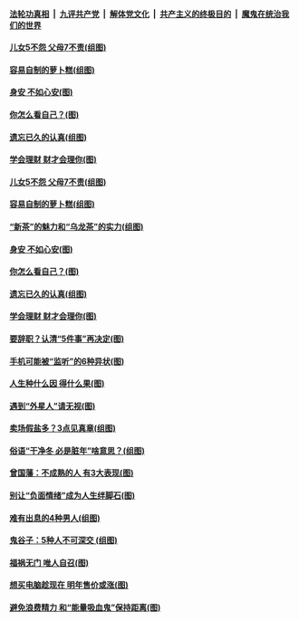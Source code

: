 

####  [法轮功真相](../../../../basic/blob/master/README.md?t=12141731) &nbsp;|&nbsp; [九评共产党](../../../../9ping.md/blob/master/README.md?t=12141731) &nbsp;|&nbsp; [解体党文化](../../../../jtdwh.md/blob/master/README.md?t=12141731)  &nbsp;|&nbsp; [共产主义的终极目的](../../../../gczydzjmd.md/blob/master/README.md?t=12141731) &nbsp;|&nbsp; [魔鬼在统治我们的世界](../../../../mgztzwmdsj.md/blob/master/README.md?t=12141731) 

#### [儿女5不怨 父母7不责(组图)](../pages/p8/954329.md?t=12141731) 

#### [容易自制的萝卜糕(组图)](../pages/p8/955567.md?t=12141731) 

#### [身安 不如心安(图)](../pages/p8/955381.md?t=12141731) 

#### [你怎么看自己？(图)](../pages/p8/955345.md?t=12141731) 

#### [遗忘已久的认真(组图)](../pages/p8/955597.md?t=12141731) 

#### [学会理财 财才会理你(图)](../pages/p8/955594.md?t=12141731) 

#### [儿女5不怨 父母7不责(组图)](../pages/p8/954329.md?t=12141731) 

#### [容易自制的萝卜糕(组图)](../pages/p8/955567.md?t=12141731) 

#### [“新茶”的魅力和“乌龙茶”的实力(组图)](../pages/p8/955669.md?t=12141731) 

#### [身安 不如心安(图)](../pages/p8/955381.md?t=12141731) 

#### [你怎么看自己？(图)](../pages/p8/955345.md?t=12141731) 

#### [遗忘已久的认真(组图)](../pages/p8/955597.md?t=12141731) 

#### [学会理财 财才会理你(图)](../pages/p8/955594.md?t=12141731) 

#### [要辞职？认清“5件事”再决定(图)](../pages/p8/955344.md?t=12141731) 

#### [手机可能被“监听”的6种异状(图)](../pages/p8/955564.md?t=12141731) 

#### [人生种什么因 得什么果(图)](../pages/p8/955154.md?t=12141731) 

#### [遇到“外星人”请无视(图)](../pages/p8/955485.md?t=12141731) 

#### [卖场假盐多？3点见真章(组图)](../pages/p8/955473.md?t=12141731) 

#### [俗语“干净冬 必是脏年”啥意思？(组图)](../pages/p8/955253.md?t=12141731) 

#### [曾国藩：不成熟的人 有3大表现(图)](../pages/p8/955148.md?t=12141731) 

#### [别让“负面情绪”成为人生绊脚石(图)](../pages/p8/955243.md?t=12141731) 

#### [难有出息的4种男人(组图)](../pages/p8/955240.md?t=12141731) 

#### [鬼谷子：5种人不可深交&nbsp;(组图)](../pages/p8/954880.md?t=12141731) 

#### [福祸无门 唯人自召(图)](../pages/p8/955145.md?t=12141731) 

#### [想买电脑趁现在 明年售价或涨(图)](../pages/p8/955245.md?t=12141731) 

#### [避免浪费精力 和“能量吸血鬼”保持距离(图)](../pages/p8/955229.md?t=12141731) 

